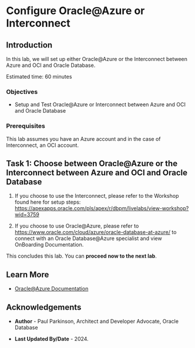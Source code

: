 # Configure Oracle@Azure or Interconnect

## Introduction

In this lab, we will set up either Oracle@Azure or the Interconnect between Azure and OCI and Oracle Database.

Estimated time: 60 minutes

### Objectives

* Setup and Test Oracle@Azure or Interconnect between Azure and OCI and Oracle Database

### Prerequisites

This lab assumes you have an Azure account and in the case of Interconnect, an OCI account.

## Task 1: Choose between Oracle@Azure or the Interconnect between Azure and OCI and Oracle Database 

1. If you choose to use the Interconnect, please refer to the Workshop found here for setup steps: https://apexapps.oracle.com/pls/apex/r/dbpm/livelabs/view-workshop?wid=3759

2. If you choose to use Oracle@Azure, please refer to https://www.oracle.com/cloud/azure/oracle-database-at-azure/ to connect with an Oracle Database@Azure specialist and view OnBoarding Documentation.

This concludes this lab. You can **proceed now to the next lab**.

## Learn More

* [Oracle@Azure Documentation](https://www.oracle.com/cloud/azure/oracle-database-at-azure/)

## Acknowledgements

* **Author** - Paul Parkinson, Architect and Developer Advocate, Oracle Database

* **Last Updated By/Date** - 2024.